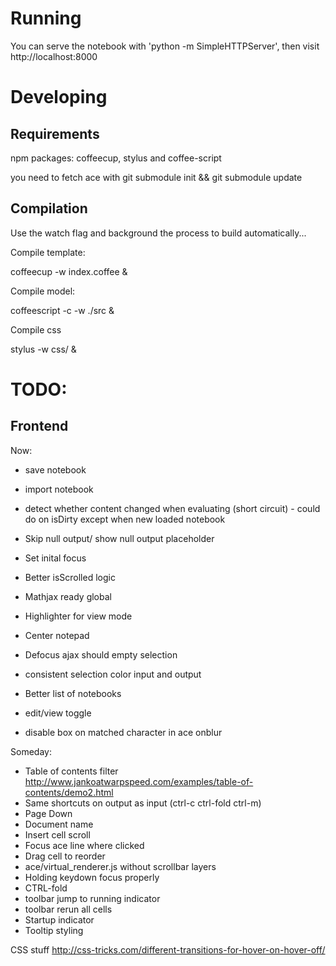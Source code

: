 Running
=======

You can serve the notebook with 'python -m SimpleHTTPServer', then visit http://localhost:8000


Developing
==========

Requirements
------------

npm packages: coffeecup, stylus and coffee-script

you need to fetch ace with git submodule init && git submodule update

Compilation
-----------

Use the watch flag and background the process to build automatically...

Compile template: 
  
  coffeecup -w index.coffee &

Compile model: 

  coffeescript -c -w ./src &

Compile css
  
  stylus -w css/ &
  

TODO: 
=====

Frontend
--------

Now:

* save notebook
* import notebook


* detect whether content changed when evaluating (short circuit) - could do on isDirty except when
new loaded notebook 
* Skip null output/ show null output placeholder
* Set inital focus
* Better isScrolled logic
* Mathjax ready global 
* Highlighter for view mode
* Center notepad
* Defocus ajax should empty selection
* consistent selection color input and output
* Better list of notebooks
* edit/view toggle
* disable box on matched character in ace onblur


Someday: 
* Table of contents filter  http://www.jankoatwarpspeed.com/examples/table-of-contents/demo2.html
* Same shortcuts on output as input (ctrl-c ctrl-fold ctrl-m)
* Page Down
* Document name
* Insert cell scroll
* Focus ace line where clicked
* Drag cell to reorder
* ace/virtual_renderer.js without scrollbar layers
* Holding keydown focus properly 
* CTRL-fold
* toolbar jump to running indicator
* toolbar rerun all cells
* Startup indicator
* Tooltip styling


CSS stuff http://css-tricks.com/different-transitions-for-hover-on-hover-off/

